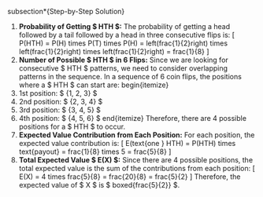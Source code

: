 subsection*{Step-by-Step Solution}

1. **Probability of Getting $ HTH $:**
   The probability of getting a head followed by a tail followed by a head in three consecutive flips is:
   [
   P(HTH) = P(H) times P(T) times P(H) = left(frac{1}{2}right) times left(frac{1}{2}right) times left(frac{1}{2}right) = frac{1}{8}
   ]
2. **Number of Possible $ HTH $ in 6 Flips:**
   Since we are looking for consecutive $ HTH $ patterns, we need to consider overlapping patterns in the sequence.
   In a sequence of 6 coin flips, the positions where a $ HTH $ can start are:
   begin{itemize}
   <li> 1st position: $ {1, 2, 3} $
   <li> 2nd position: $ {2, 3, 4} $
   <li> 3rd position: $ {3, 4, 5} $
   <li> 4th position: $ {4, 5, 6} $
   end{itemize}
   Therefore, there are 4 possible positions for a $ HTH $ to occur.
3. **Expected Value Contribution from Each Position:**
   For each position, the expected value contribution is:
   [
   E(text{one } HTH) = P(HTH) times text{payout} = frac{1}{8} times 5 = frac{5}{8}
   ]
4. **Total Expected Value $ E(X) $:**
   Since there are 4 possible positions, the total expected value is the sum of the contributions from each position:
   [
   E(X) = 4 times frac{5}{8} = frac{20}{8} = frac{5}{2}
   ]
   Therefore, the expected value of $ X $ is $ boxed{frac{5}{2}} $.
